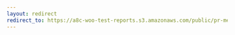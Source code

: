 ```yaml
---
layout: redirect
redirect_to: https://a8c-woo-test-reports.s3.amazonaws.com/public/pr-merge/45719/api/index.html
---
```

